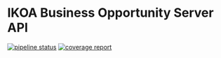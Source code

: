 # IKOA Business Opportunity Server API

[![pipeline status](https://gitlab.com/ikoabo/packages/server/badges/master/pipeline.svg)](https://gitlab.com/ikoabo/packages/server/-/commits/master) [![coverage report](https://gitlab.com/ikoabo/packages/server/badges/master/coverage.svg)](https://gitlab.com/ikoabo/packages/server/-/commits/master)
